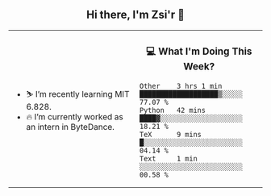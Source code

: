 <h2 align="center"> Hi there, I'm Zsi'r 👋 </h2>

<table>
    <tr>
        <td valign="center" width="50%">
            <ul>
                <li> ⛷️ I’m recently learning MIT 6.828.</li>
                <li> 🔥 I’m currently worked as an intern in ByteDance.</li>
            </ul>
        </td>
       <td valign="top" width="50%">

<h3 align="center"> 💻 What I'm Doing This Week? </h3>

<!--START_SECTION:waka-->
```text
Other    3 hrs 1 min     ███████████████████▒░░░░░   77.07 % 
Python   42 mins         ████▓░░░░░░░░░░░░░░░░░░░░   18.21 % 
TeX      9 mins          █░░░░░░░░░░░░░░░░░░░░░░░░   04.14 % 
Text     1 min           ░░░░░░░░░░░░░░░░░░░░░░░░░   00.58 % 
```
<!--END_SECTION:waka-->
</td></tr>
</table>
